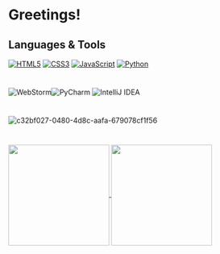 # Greetings!

## Languages & Tools
[![HTML5](https://img.shields.io/badge/html5-%23E34F26.svg?style=for-the-badge&logo=html5&logoColor=white)]()
[![CSS3](https://img.shields.io/badge/css3-%231572B6.svg?style=for-the-badge&logo=css3&logoColor=white)]()
[![JavaScript](https://img.shields.io/badge/javascript-%23323330.svg?style=for-the-badge&logo=javascript&logoColor=%23F7DF1E)]()
[![Python](https://img.shields.io/badge/python-3670A0?style=for-the-badge&logo=python&logoColor=ffdd54)]()
#
![WebStorm](https://img.shields.io/badge/webstorm-143?style=for-the-badge&logo=webstorm&logoColor=white&color=black)![PyCharm](https://img.shields.io/badge/pycharm-143?style=for-the-badge&logo=pycharm&logoColor=black&color=black&labelColor=green) ![IntelliJ IDEA](https://img.shields.io/badge/IntelliJIDEA-000000.svg?style=for-the-badge&logo=intellij-idea&logoColor=white)

#
![c32bf027-0480-4d8c-aafa-679078cf1f56](https://github.com/CFokstuen/CFokstuen/assets/118830275/c8ccf8bf-c6cb-4231-8080-961550af3dbe)
# 
<a href="https://github.com/CFokstuen">
  <img height="200" align="center" src="https://github-readme-stats.vercel.app/api?username=CFokstuen&show_icons=true&hide_rank=true&theme=gruvbox" />
</a>
<a href="https://github.com/CFokstuen">
  <img height="200" align="center" src="https://github-readme-stats.vercel.app/api/top-langs/?username=CFokstuen&langs_count=8&layout=compact&card_width=320" />
</a>



